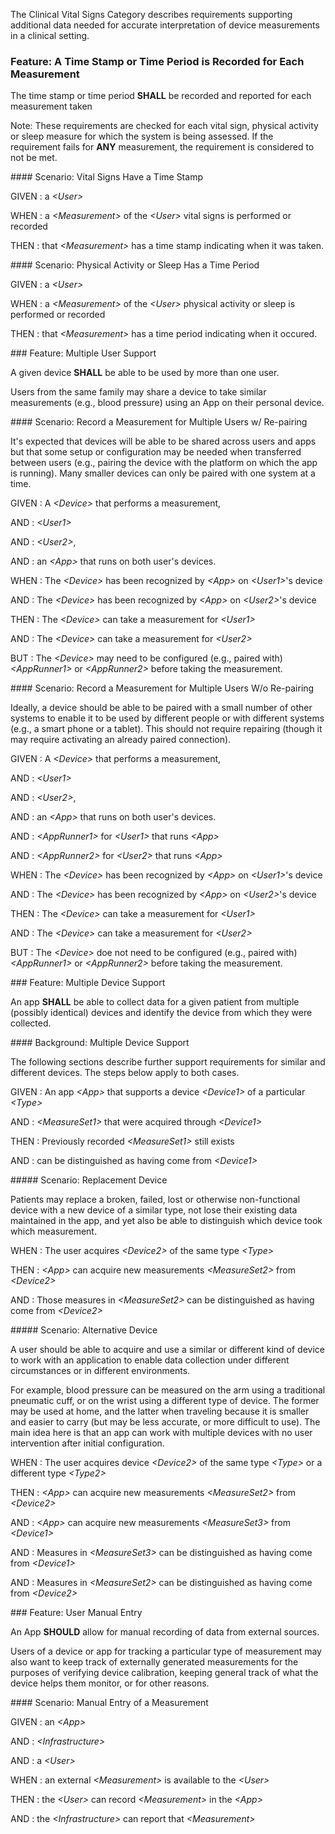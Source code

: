 <!-- general_requirements.md {% comment %}
*****************************************************************************************
*                            WARNING: DO NOT EDIT THIS FILE                             *
*                                                                                       *
* This file is generated by SUSHI. Any edits you make to this file will be overwritten. *
*                                                                                       *
* To change the contents of this file, edit the original source file at:                *
* ig-data\input\pagecontent\42_general_requirements.md                                  *
*****************************************************************************************
{% endcomment %} -->
The Clinical Vital Signs Category describes requirements supporting additional data needed for
accurate interpretation of device measurements in a clinical setting.
<span id='a-time-stamp-or-time-period-is-recorded-for-each-measurement'/>
### <span class='glyphicon text-success glyphicon-phone'/> <span class='glyphicon text-success glyphicon-dashboard'/> <span class='glyphicon text-success glyphicon-cloud'/> Feature: A Time Stamp or Time Period is Recorded for Each Measurement

 The time stamp or time period **SHALL** be recorded and reported for each measurement taken

 Note: These requirements are checked for each vital sign, physical activity or sleep measure for which the system is
 being assessed.  If the requirement fails for **ANY** measurement, the requirement is considered to not be met.


<span id='vital-signs-have-a-time-stamp'/>
#### <span class='glyphicon text-success glyphicon-phone'/> <span class='glyphicon text-success glyphicon-dashboard'/> <span class='glyphicon text-success glyphicon-cloud'/> Scenario: Vital Signs Have a Time Stamp


GIVEN
: a <i>&lt;User&gt;</i>

WHEN
: a <i>&lt;Measurement&gt;</i> of the <i>&lt;User&gt;</i> vital signs is performed or recorded

THEN
: that <i>&lt;Measurement&gt;</i> has a time stamp indicating when it was taken.


<span id='physical-activity-or-sleep-has-a-time-period'/>
#### <span class='glyphicon text-success glyphicon-phone'/> <span class='glyphicon text-success glyphicon-dashboard'/> <span class='glyphicon text-success glyphicon-cloud'/> Scenario: Physical Activity or Sleep Has a Time Period


GIVEN
: a <i>&lt;User&gt;</i>

WHEN
: a <i>&lt;Measurement&gt;</i> of the <i>&lt;User&gt;</i> physical activity or sleep is performed or recorded

THEN
: that <i>&lt;Measurement&gt;</i> has a time period indicating when it occured.


<span id='multiple-user-support'/>
### <span class='glyphicon glyphicon-phone'/> <span class='glyphicon glyphicon-dashboard'/> Feature: Multiple User Support

A given device **SHALL** be able to be used by more than one user.

Users from the same family may share a device to take similar measurements (e.g., blood pressure) using
an App on their personal device.


<span id='record-a-measurement-for-multiple-users-w/-re-pairing'/>
#### <span class='glyphicon text-success glyphicon-phone'/> <span class='glyphicon text-success glyphicon-dashboard'/> Scenario: Record a Measurement for Multiple Users w/ Re-pairing

It's expected that devices will be able to be shared across users and apps
but that some setup or configuration may be needed when transferred between
users (e.g., pairing the device with the platform on which the app is running).
Many smaller devices can only be paired with one system at a time.

GIVEN
: A <i>&lt;Device&gt;</i> that performs a measurement,

   AND
   : <i>&lt;User1&gt;</i>

   AND
   : <i>&lt;User2&gt;</i>,

   AND
   : an <i>&lt;App&gt;</i> that runs on both user's devices.

WHEN
: The <i>&lt;Device&gt;</i> has been recognized by <i>&lt;App&gt;</i> on <i>&lt;User1&gt;</i>'s device

   AND
   : The <i>&lt;Device&gt;</i> has been recognized by <i>&lt;App&gt;</i> on <i>&lt;User2&gt;</i>'s device

THEN
: The <i>&lt;Device&gt;</i> can take a measurement for <i>&lt;User1&gt;</i>

   AND
   : The <i>&lt;Device&gt;</i> can take a measurement for <i>&lt;User2&gt;</i>

BUT
: The <i>&lt;Device&gt;</i> may need to be configured (e.g., paired with) <i>&lt;AppRunner1&gt;</i> or <i>&lt;AppRunner2&gt;</i> before taking the measurement.


<span id='record-a-measurement-for-multiple-users-w/o-re-pairing'/>
#### <span class='glyphicon text-info glyphicon-phone'/> <span class='glyphicon text-info glyphicon-dashboard'/> Scenario: Record a Measurement for Multiple Users W/o Re-pairing

Ideally, a device should be able to be paired with a small number
of other systems to enable it to be used by different people or
with different systems (e.g., a smart phone or a tablet). This
should not require repairing (though it may require activating
an already paired connection).

GIVEN
: A <i>&lt;Device&gt;</i> that performs a measurement,

   AND
   : <i>&lt;User1&gt;</i>

   AND
   : <i>&lt;User2&gt;</i>,

   AND
   : an <i>&lt;App&gt;</i> that runs on both user's devices.

   AND
   : <i>&lt;AppRunner1&gt;</i> for <i>&lt;User1&gt;</i> that runs <i>&lt;App&gt;</i>

   AND
   : <i>&lt;AppRunner2&gt;</i> for <i>&lt;User2&gt;</i> that runs <i>&lt;App&gt;</i>

WHEN
: The <i>&lt;Device&gt;</i> has been recognized by <i>&lt;App&gt;</i> on <i>&lt;User1&gt;</i>'s device

   AND
   : The <i>&lt;Device&gt;</i> has been recognized by <i>&lt;App&gt;</i> on <i>&lt;User2&gt;</i>'s device

THEN
: The <i>&lt;Device&gt;</i> can take a measurement for <i>&lt;User1&gt;</i>

   AND
   : The <i>&lt;Device&gt;</i> can take a measurement for <i>&lt;User2&gt;</i>

BUT
: The <i>&lt;Device&gt;</i> doe not need to be configured (e.g., paired with) <i>&lt;AppRunner1&gt;</i> or <i>&lt;AppRunner2&gt;</i> before taking the measurement.


<span id='multiple-device-support'/>
### <span class='glyphicon glyphicon-phone'/> <span class='glyphicon glyphicon-dashboard'/> Feature: Multiple Device Support

An app **SHALL** be able to collect data for a given patient
from multiple (possibly identical) devices and identify the device from
which they were collected.


<span id='multiple-device-support'/>
#### Background: Multiple Device Support

The following sections describe further support requirements for similar
and different devices.  The steps below apply to both cases.

GIVEN
: An app <i>&lt;App&gt;</i> that supports a device <i>&lt;Device1&gt;</i> of a particular <i>&lt;Type&gt;</i>

   AND
   : <i>&lt;MeasureSet1&gt;</i> that were acquired through <i>&lt;Device1&gt;</i>

THEN
: Previously recorded <i>&lt;MeasureSet1&gt;</i> still exists

   AND
   : can be distinguished as having come from <i>&lt;Device1&gt;</i>


<span id='replacement-device'/>
##### <span class='glyphicon text-success glyphicon-phone'/> <span class='glyphicon text-success glyphicon-dashboard'/> Scenario: Replacement Device

Patients may replace a broken, failed, lost or otherwise non-functional
device with a new device of a similar type, not lose their existing data maintained
in the app, and yet also be able to distinguish which device took which measurement.

WHEN
: The user acquires <i>&lt;Device2&gt;</i> of the same type <i>&lt;Type&gt;</i>

THEN
: <i>&lt;App&gt;</i> can acquire new measurements <i>&lt;MeasureSet2&gt;</i> from <i>&lt;Device2&gt;</i>

   AND
   : Those measures in <i>&lt;MeasureSet2&gt;</i> can be distinguished as having come from <i>&lt;Device2&gt;</i>


<span id='alternative-device'/>
##### <span class='glyphicon text-info glyphicon-phone'/> <span class='glyphicon text-info glyphicon-dashboard'/> Scenario: Alternative Device

A user should be able to acquire and use a similar or different kind
of device to work with an application to enable data collection
under different circumstances or in different environments.

For example, blood pressure can be measured
on the arm using a traditional pneumatic cuff, or on the wrist using a
different type of device.  The former may be used at home, and the latter
when traveling because it is smaller and easier to carry (but may be
less accurate, or more difficult to use).  The main idea here is that an app can work
with multiple devices with no user intervention after initial configuration.

WHEN
: The user acquires device <i>&lt;Device2&gt;</i> of the same type <i>&lt;Type&gt;</i> or a different type <i>&lt;Type2&gt;</i>

THEN
: <i>&lt;App&gt;</i> can acquire new measurements <i>&lt;MeasureSet2&gt;</i> from <i>&lt;Device2&gt;</i>

   AND
   : <i>&lt;App&gt;</i> can acquire new measurements <i>&lt;MeasureSet3&gt;</i> from <i>&lt;Device1&gt;</i>

   AND
   : Measures in <i>&lt;MeasureSet3&gt;</i> can be distinguished as having come from <i>&lt;Device1&gt;</i>

   AND
   : Measures in <i>&lt;MeasureSet2&gt;</i> can be distinguished as having come from <i>&lt;Device2&gt;</i>


<span id='user-manual-entry'/>
### <span class='glyphicon text-info glyphicon-phone'/> <span class='glyphicon text-info glyphicon-cloud'/> Feature: User Manual Entry

  An App **SHOULD** allow for manual recording of data from external sources.

  Users of a device or app for tracking a particular type of measurement may also want to keep track of externally generated
  measurements for the purposes of verifying device calibration, keeping general track of what the device helps them monitor,
  or for other reasons.


<span id='manual-entry-of-a-measurement'/>
#### Scenario: Manual Entry of a Measurement


GIVEN
: an <i>&lt;App&gt;</i>

   AND
   : <i>&lt;Infrastructure&gt;</i>

   AND
   : a <i>&lt;User&gt;</i>

WHEN
: an external <i>&lt;Measurement&gt;</i> is available to the <i>&lt;User&gt;</i>

THEN
: the <i>&lt;User&gt;</i> can record <i>&lt;Measurement&gt;</i> in the <i>&lt;App&gt;</i>

   AND
   : the <i>&lt;Infrastructure&gt;</i> can report that <i>&lt;Measurement&gt;</i>

